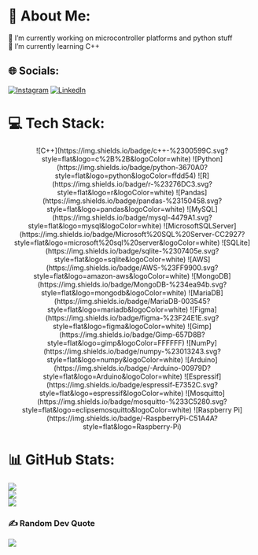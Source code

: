 # 💫 About Me:
🔭 I’m currently working on microcontroller platforms and python stuff<br>🌱 I’m currently learning C++<br>


## 🌐 Socials:
[![Instagram](https://img.shields.io/badge/Instagram-%23E4405F.svg?logo=Instagram&logoColor=white)](https://instagram.com/hoffi__81/) [![LinkedIn](https://img.shields.io/badge/LinkedIn-%230077B5.svg?logo=linkedin&logoColor=white)](https://www.linkedin.com/in/tim-hoffmann-b80317318/) 

# 💻 Tech Stack:
<div align="center">
  ![C++](https://img.shields.io/badge/c++-%2300599C.svg?style=flat&logo=c%2B%2B&logoColor=white) 
  ![Python](https://img.shields.io/badge/python-3670A0?style=flat&logo=python&logoColor=ffdd54) 
  ![R](https://img.shields.io/badge/r-%23276DC3.svg?style=flat&logo=r&logoColor=white) 
  ![Pandas](https://img.shields.io/badge/pandas-%23150458.svg?style=flat&logo=pandas&logoColor=white) 
  ![MySQL](https://img.shields.io/badge/mysql-4479A1.svg?style=flat&logo=mysql&logoColor=white) 
  ![MicrosoftSQLServer](https://img.shields.io/badge/Microsoft%20SQL%20Server-CC2927?style=flat&logo=microsoft%20sql%20server&logoColor=white) 
  ![SQLite](https://img.shields.io/badge/sqlite-%2307405e.svg?style=flat&logo=sqlite&logoColor=white) 
  ![AWS](https://img.shields.io/badge/AWS-%23FF9900.svg?style=flat&logo=amazon-aws&logoColor=white) 
  ![MongoDB](https://img.shields.io/badge/MongoDB-%234ea94b.svg?style=flat&logo=mongodb&logoColor=white) 
  ![MariaDB](https://img.shields.io/badge/MariaDB-003545?style=flat&logo=mariadb&logoColor=white) 
  ![Figma](https://img.shields.io/badge/figma-%23F24E1E.svg?style=flat&logo=figma&logoColor=white) 
  ![Gimp](https://img.shields.io/badge/Gimp-657D8B?style=flat&logo=gimp&logoColor=FFFFFF) 
  ![NumPy](https://img.shields.io/badge/numpy-%23013243.svg?style=flat&logo=numpy&logoColor=white) 
  ![Arduino](https://img.shields.io/badge/-Arduino-00979D?style=flat&logo=Arduino&logoColor=white) 
  ![Espressif](https://img.shields.io/badge/espressif-E7352C.svg?style=flat&logo=espressif&logoColor=white) 
  ![Mosquitto](https://img.shields.io/badge/mosquitto-%233C5280.svg?style=flat&logo=eclipsemosquitto&logoColor=white) 
  ![Raspberry Pi](https://img.shields.io/badge/-RaspberryPi-C51A4A?style=flat&logo=Raspberry-Pi)
</div>

# 📊 GitHub Stats:
![](https://github-readme-stats.vercel.app/api?username=hoffi-81&theme=dark&hide_border=true&include_all_commits=false&count_private=false)<br/>
![](https://github-readme-streak-stats.herokuapp.com/?user=hoffi-81&theme=dark&hide_border=true)<br/>
![](https://github-readme-stats.vercel.app/api/top-langs/?username=hoffi-81&theme=dark&hide_border=true&include_all_commits=false&count_private=false&layout=compact)

### ✍️ Random Dev Quote
![](https://quotes-github-readme.vercel.app/api?type=horizontal&theme=tokyonight)

<!-- Proudly created with GPRM ( https://gprm.itsvg.in ) -->
